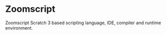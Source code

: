 # Zoomscript
Zoomscript Scratch 3 based scripting language, IDE, compiler and runtime environment. 
